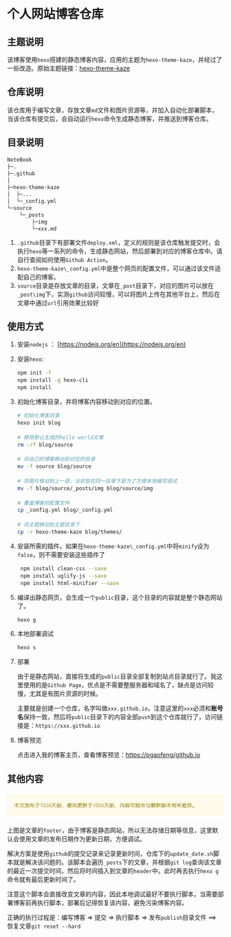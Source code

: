 # 个人网站博客仓库



## 主题说明

该博客使用`hexo`搭建的静态博客内容，应用的主题为`hexo-theme-kaze`，并经过了一些改造。原始主题链接：[hexo-theme-kaze](https://github.com/theme-kaze/hexo-theme-kaze)



## 仓库说明

该仓库用于编写文章，存放文章`md`文件和图片资源等，并加入自动化部署脚本，当该仓库有提交后，会自动运行`hexo`命令生成静态博客，并推送到博客仓库。



## 目录说明

```
NoteBook
├─.
├─.github
│  
├─hexo-theme-kaze
│  ├─...
│  └─_config.yml
└─source
    └─_posts
        ├─img
        └─xxx.md
```

1. `.github`目录下有部署文件`deploy.xml`，定义的规则是该仓库触发提交时，会执行`hexo`等一系列的命令，生成静态网站，然后部署到对应的博客仓库中。请自行查阅如何使用`Github Action`。
2. `hexo-theme-kaze\_config.yml`中是整个网页的配置文件，可以通过该文件适配自己的博客。
3. `source`目录是存放文章的目录，文章在`_post`目录下，对应的图片可以放在`_post\img`下，实测`github`访问较慢，可以将图片上传在其他平台上，然后在文章中通过`url`引用效果比较好

## 使用方式

1. 安装`nodejs` ： [https://nodejs.org/en](https://nodejs.org/en)

2. 安装`hexo`:

   ```bash
   npm init -f
   npm install -g hexo-cli
   npm install
   ```

3. 初始化博客目录，并将博客内容移动到对应的位置。

   ```bash
   # 初始化博客目录
   hexo init blog
   
   # 移除默认生成的hello world文章
   rm -rf blog/source
   
   # 将自己的博客移动到对应的目录
   mv -f source blog/source
   
   # 将图片移动到上一层，当前放在同一目录下是为了方便本地编写调试
   mv -f blog/source/_posts/img blog/source/img
   
   # 覆盖博客的配置文件
   cp _config.yml blog/_config.yml
   
   # 将主题移动到主题目录下
   cp -r hexo-theme-kaze blog/themes/
   ```

4. 安装所需的插件。如果在`hexo-theme-kaze\_config.yml`中将`minify`设为`false`，则不需要安装这些插件了

   ```bash
    npm install clean-css --save
    npm install uglify-js --save
    npm install html-minifier --save
   ```

5. 编译出静态网页，会生成一个`public`目录，这个目录的内容就是整个静态网站了。

   ```bash
   hexo g
   ```

6. 本地部署调试

   ```bash
   hexo s
   ```

7. 部署

   由于是静态网站，直接将生成的`public`目录全部复制到站点目录就行了。我这里使用的是`Github Page`，优点是不需要整服务器和域名了，缺点是访问较慢，尤其是有图片资源的时候。

   主要就是创建一个仓库，名字叫做`xxx.github.io`，注意这里的`xxx`必须和**账号名**保持一致，然后将`public`目录下的内容全部`push`到这个仓库就行了，访问链接是：`https://xxx.github.io`

8. 博客预览

   点击进入我的博客主页，查看博客预览：[https://pgaofeng/github.io](https://pgaofeng.github.io)

## 其他内容

![](screenshot/footer.jpg)

上图是文章的`footer`，由于博客是静态网站，所以无法存储日期等信息，这里默认会使用文章的发布日期作为更新日期，方便调试。

解决方案是使用`github`的提交记录来记录更新时间，仓库下的`update_date.sh`脚本就是解决该问题的。该脚本会遍历`_posts`下的文章，并根据`git log`查询该文章的最近一次提交时间，然后将时间插入到文章的`header`中。此时再去执行`hexo g`命令就有最后更新时间了。

注意这个脚本会直接改变文章的内容，因此本地调试最好不要执行脚本，当需要部署博客前再执行脚本，部署后记得恢复该内容，避免污染博客内容。

正确的执行过程是：编写博客 => 提交 => 执行脚本 => 发布`publish`目录文件 ==> 恢复文章`git reset --hard`

